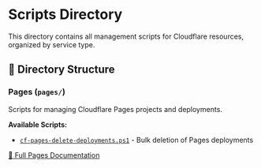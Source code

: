 # Scripts Directory

This directory contains all management scripts for Cloudflare resources, organized by service type.

## 📂 Directory Structure

### Pages (`pages/`)

Scripts for managing Cloudflare Pages projects and deployments.

**Available Scripts:**
- [`cf-pages-delete-deployments.ps1`](./pages/cf-pages-delete-deployments.ps1) - Bulk deletion of Pages deployments

[📖 Full Pages Documentation](./pages/README.md)